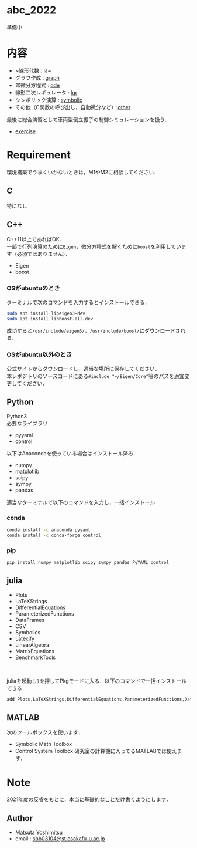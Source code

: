 # abc_2022

準備中  

# 内容
* ~線形代数 : [la](/la)~
* グラフ作成 : [graph](/graph)
* 常微分方程式 : [ode](/ode)
* 線形二次レギュレータ : [lqr](/lqr)  
* シンボリック演算 : [symbolic](/symbolic)  
* その他（C関数の呼び出し，自動微分など）:[other](/other/)

最後に総合演習として車両型倒立振子の制御シミュレーションを扱う．  
* [exercise](/excercise/)

# Requirement
環境構築でうまくいかないときは，M1やM2に相談してください．  
## C
特になし  

## C++  
C++11以上であればOK．  
一部で行列演算のために`Eigen`，微分方程式を解くために`boost`を利用しています（必須ではありません）．  
* Eigen  
* boost  

### OSがubuntuのとき
ターミナルで次のコマンドを入力するとインストールできる．  
```bash
sudo apt install libeigen3-dev
sudo apt install libboost-all-dev
```
成功すると`/usr/include/eigen3/`，`/usr/include/boost/`にダウンロードされる．  

### OSがubuntu以外のとき
公式サイトからダウンロードし，適当な場所に保存してください．  
本レポジトリのソースコードにある`#include "~/Eigen/Core"`等のパスを適宜変更してください．  


## Python
Python3  
必要なライブラリ  

* pyyaml
* control  

以下はAnacondaを使っている場合はインストール済み  
* numpy
* matplotlib
* scipy
* sympy
* pandas

適当なターミナルで以下のコマンドを入力し，一括インストール  
### conda
```bash
conda install -c anaconda pyyaml
conda install -c conda-forge control
```
### pip
```bash
pip install numpy matplotlib scipy sympy pandas PyYAML control
```


## julia
* Plots
* LaTeXStrings
* DifferentialEquations
* ParameterizedFunctions
* DataFrames
* CSV
* Symbolics
* Latexify
* LinearAlgebra
* MatrixEquations
* BenchmarkTools  

<br>

juliaを起動し`]`を押してPkgモードに入る．以下のコマンドで一括インストールできる．  
```julia
add Plots,LaTeXStrings,DifferentialEquations,ParameterizedFunctions,DataFrames,CSV,Symbolics,Latexify,LinearAlgebra,MatrixEquations,BenchmarkTools
```

## MATLAB
次のツールボックスを使います．  
* Symbolic Math Toolbox
* Control System Toolbox
研究室の計算機に入ってるMATLABでは使えます．  



# Note
2021年度の反省をもとに，本当に基礎的なことだけ書くようにします．  



## Author
* Matsuta Yoshimitsu
* email : sbb03104@st.osakafu-u.ac.jp